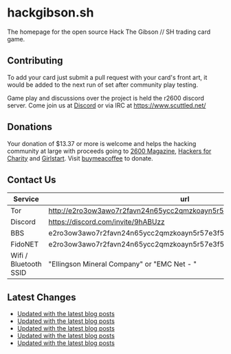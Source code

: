 # hackgibson.sh
The homepage for the open source Hack The Gibson // SH trading card game.


## Contributing

To add your card just submit a pull request with your card's front art, it would be added to the next run of set after community play testing.

Game play and discussions over the project is held the r2600 discord server. Come join us at [Discord](https://discord.com/invite/9hABUzz) or via IRC at https://www.scuttled.net/


## Donations

Your donation of $13.37 or more is welcome and helps the hacking community at large with proceeds going to [2600 Magazine](https://2600.com/), [Hackers for Charity](https://hackersforcharity.org) and [Girlstart](https://girlstart.org).  Visit [buymeacoffee](https://www.buymeacoffee.com/hackgibson.sh) to donate.


## Contact Us

Service | url
-|-
Tor | http://e2ro3ow3awo7r2favn24n65ycc2qmzkoayn5r57e3f56nvjwdcgg32ad.onion
Discord | https://discord.com/invite/9hABUzz
BBS | e2ro3ow3awo7r2favn24n65ycc2qmzkoayn5r57e3f56nvjwdcgg32ad.onion:23
FidoNET | e2ro3ow3awo7r2favn24n65ycc2qmzkoayn5r57e3f56nvjwdcgg32ad.onion:24554
Wifi / Bluetooth SSID | "Ellingson Mineral Company" or "EMC Net - <fidonet address>"

## Latest Changes
<!-- BLOG-POST-LIST:START -->
- [Updated with the latest blog posts](https://github.com/DFW2600/hackgibson.sh/commit/8b17b469a991bf01c0fe35987745a8f8885e2937)
- [Updated with the latest blog posts](https://github.com/DFW2600/hackgibson.sh/commit/84bbd29b2b257b23ce22591e4cbbba44a3571067)
- [Updated with the latest blog posts](https://github.com/DFW2600/hackgibson.sh/commit/849c2798cc8db5faaf227e87cad90c28a2dfac4a)
- [Updated with the latest blog posts](https://github.com/DFW2600/hackgibson.sh/commit/f3932c722cca87f841c47e8c201e4a73cf85075b)
- [Updated with the latest blog posts](https://github.com/DFW2600/hackgibson.sh/commit/b4164913d99ef948f5f2d2e5bd32af0f3ce55d42)
<!-- BLOG-POST-LIST:END -->
